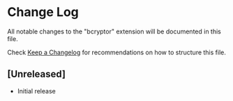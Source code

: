 # Change Log
All notable changes to the "bcryptor" extension will be documented in this file.

Check [Keep a Changelog](http://keepachangelog.com/) for recommendations on how to structure this file.

## [Unreleased]
- Initial release